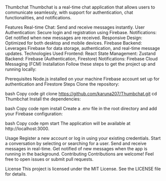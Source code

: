 Thumbchat
Thumbchat is a real-time chat application that allows users to communicate seamlessly, with support for authentication, chat functionalities, and notifications.

Features
Real-time Chat: Send and receive messages instantly.
User Authentication: Secure login and registration using Firebase.
Notifications: Get notified when new messages are received.
Responsive Design: Optimized for both desktop and mobile devices.
Firebase Backend: Leverages Firebase for data storage, authentication, and real-time message updates.
Technologies Used
Frontend: React
State Management: Zustand
Backend: Firebase (Authentication, Firestore)
Notifications: Firebase Cloud Messaging (FCM)
Installation
Follow these steps to get the project up and running locally:

Prerequisites
Node.js installed on your machine
Firebase account set up for authentication and Firestore
Steps
Clone the repository:

bash
Copy code
git clone https://github.com/karuna207/Thumbchat.git
cd Thumbchat
Install the dependencies:

bash
Copy code
npm install
Create a .env file in the root directory and add your Firebase configuration:


bash
Copy code
npm start
The application will be available at http://localhost:3000.

Usage
Register a new account or log in using your existing credentials.
Start a conversation by selecting or searching for a user.
Send and receive messages in real-time.
Get notified of new messages when the app is running in the background.
Contributing
Contributions are welcome! Feel free to open issues or submit pull requests.

License
This project is licensed under the MIT License. See the LICENSE file for details.
